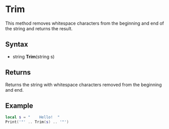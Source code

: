 # Trim

This method removes whitespace characters from the beginning and end of the string and returns the result.

## Syntax

- string **Trim**(string s)

## Returns

Returns the string with whitespace characters removed from the beginning and end.

## Example

```lua
local s = "    Hello!  "
Print('"' .. Trim(s) .. '"')
```
